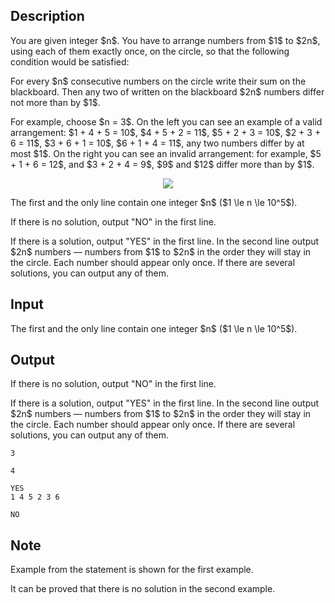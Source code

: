 ## Description

<div><p>You are given integer $n$. You have to arrange numbers from $1$ to $2n$, using each of them exactly once, on the circle, so that the following condition would be satisfied:</p><p>For every $n$ consecutive numbers on the circle write their sum on the blackboard. Then any two of written on the blackboard $2n$ numbers differ not more than by $1$.</p><p>For example, choose $n = 3$. On the left you can see an example of a valid arrangement: $1 + 4 + 5 = 10$, $4 + 5 + 2 = 11$, $5 + 2 + 3 = 10$, $2 + 3 + 6 = 11$, $3 + 6 + 1 = 10$, $6 + 1 + 4 = 11$, any two numbers differ by at most $1$. On the right you can see an invalid arrangement: for example, $5 + 1 + 6 = 12$, and $3 + 2 + 4 = 9$, $9$ and $12$ differ more than by $1$.</p><center> <img class="tex-graphics" src="file://pnTnKDhY.png" style="max-width: 100.0%;max-height: 100.0%;"> </center></div><div class="input-specification"><p>The first and the only line contain one integer $n$ ($1 \le n \le 10^5$).</p></div><div class="output-specification"><p>If there is no solution, output "<span class="tex-font-style-tt">NO</span>" in the first line. </p><p>If there is a solution, output "<span class="tex-font-style-tt">YES</span>" in the first line. In the second line output $2n$ numbers&nbsp;— numbers from $1$ to $2n$ in the order they will stay in the circle. Each number should appear only once. If there are several solutions, you can output any of them.</p></div>

## Input

<p>The first and the only line contain one integer $n$ ($1 \le n \le 10^5$).</p>

## Output

<p>If there is no solution, output "<span class="tex-font-style-tt">NO</span>" in the first line. </p><p>If there is a solution, output "<span class="tex-font-style-tt">YES</span>" in the first line. In the second line output $2n$ numbers&nbsp;— numbers from $1$ to $2n$ in the order they will stay in the circle. Each number should appear only once. If there are several solutions, you can output any of them.</p>





```input1
3
```




```input2
4
```




```output1
YES
1 4 5 2 3 6
```




```output2
NO
```



## Note

<p>Example from the statement is shown for the first example. </p><p>It can be proved that there is no solution in the second example.</p>
